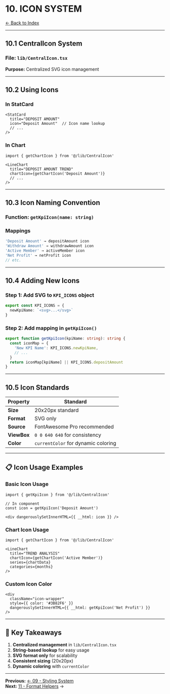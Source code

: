 # 10. ICON SYSTEM

[← Back to Index](./00-INDEX.md)

---

## 10.1 CentralIcon System

### File: `lib/CentralIcon.tsx`

**Purpose:** Centralized SVG icon management

---

## 10.2 Using Icons

### In StatCard

```tsx
<StatCard
  title="DEPOSIT AMOUNT"
  icon="Deposit Amount"  // Icon name lookup
  // ...
/>
```

### In Chart

```tsx
import { getChartIcon } from '@/lib/CentralIcon'

<LineChart
  title="DEPOSIT AMOUNT TREND"
  chartIcon={getChartIcon('Deposit Amount')}
  // ...
/>
```

---

## 10.3 Icon Naming Convention

### Function: `getKpiIcon(name: string)`

### Mappings

```typescript
'Deposit Amount' → depositAmount icon
'Withdraw Amount' → withdrawAmount icon
'Active Member' → activeMember icon
'Net Profit' → netProfit icon
// etc.
```

---

## 10.4 Adding New Icons

### Step 1: Add SVG to `KPI_ICONS` object

```typescript
export const KPI_ICONS = {
  newKpiName: `<svg>...</svg>`
}
```

### Step 2: Add mapping in `getKpiIcon()`

```typescript
export function getKpiIcon(kpiName: string): string {
  const iconMap = {
    'New KPI Name': KPI_ICONS.newKpiName,
    // ...
  }
  return iconMap[kpiName] || KPI_ICONS.depositAmount
}
```

---

## 10.5 Icon Standards

| **Property** | **Standard** |
|-------------|--------------|
| **Size** | 20x20px standard |
| **Format** | SVG only |
| **Source** | FontAwesome Pro recommended |
| **ViewBox** | `0 0 640 640` for consistency |
| **Color** | `currentColor` for dynamic coloring |

---

## 📋 Icon Usage Examples

### Basic Icon Usage

```tsx
import { getKpiIcon } from '@/lib/CentralIcon'

// In component
const icon = getKpiIcon('Deposit Amount')

<div dangerouslySetInnerHTML={{ __html: icon }} />
```

### Chart Icon Usage

```tsx
import { getChartIcon } from '@/lib/CentralIcon'

<LineChart
  title="TREND ANALYSIS"
  chartIcon={getChartIcon('Active Member')}
  series={chartData}
  categories={months}
/>
```

### Custom Icon Color

```tsx
<div 
  className="icon-wrapper"
  style={{ color: '#3B82F6' }}
  dangerouslySetInnerHTML={{ __html: getKpiIcon('Net Profit') }}
/>
```

---

## 📌 Key Takeaways

1. **Centralized management** in `lib/CentralIcon.tsx`
2. **String-based lookup** for easy usage
3. **SVG format only** for scalability
4. **Consistent sizing** (20x20px)
5. **Dynamic coloring** with `currentColor`

---

**Previous:** [← 09 - Styling System](./09-STYLING-SYSTEM.md)  
**Next:** [11 - Format Helpers](./11-FORMAT-HELPERS.md) →

